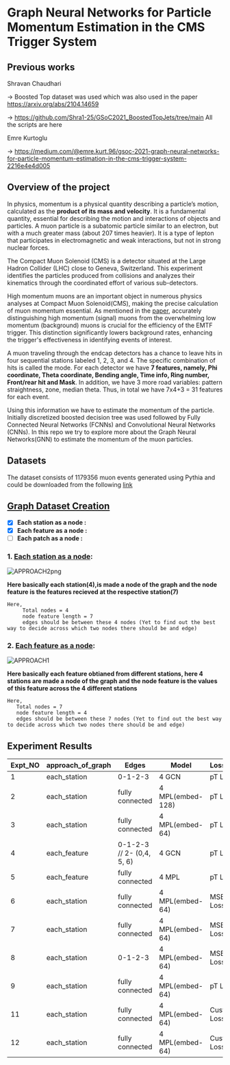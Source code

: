 # Graph Neural Networks for Particle Momentum Estimation in the CMS Trigger System


## Previous works

Shravan Chaudhari 


 -> Boosted Top dataset was used which was also used in the paper https://arxiv.org/abs/2104.14659

 
 -> https://github.com/Shra1-25/GSoC2021_BoostedTopJets/tree/main All the scripts are here

Emre Kurtoglu


 -> https://medium.com/@emre.kurt.96/gsoc-2021-graph-neural-networks-for-particle-momentum-estimation-in-the-cms-trigger-system-2216e4e4d005

## Overview of the project

In physics, momentum is a physical quantity describing a particle’s motion, calculated as the **product of its mass and velocity**. It is a fundamental quantity, essential for describing
the motion and interactions of objects and particles. A muon particle is a subatomic particle similar to an electron, but with a much greater mass (about 207 times heavier). It is a type of lepton that participates in electromagnetic and weak interactions, but not in strong nuclear forces.


The Compact Muon Solenoid (CMS) is a detector situated at the Large Hadron Collider (LHC) close to Geneva, Switzerland. This experiment identifies the particles produced from collisions and analyzes their kinematics through the coordinated effort of various sub-detectors.


High momentum muons are an important object in numerous physics analyses at Compact Muon Solenoid(CMS), making the precise calculation of muon momentum essential. As mentioned in the [paper](https://iopscience.iop.org/article/10.1088/1742-6596/1085/4/042042), accurately distinguishing high momentum (signal) muons from the overwhelming low momentum (background) muons is crucial for the efficiency of the EMTF trigger. This distinction significantly lowers background rates, enhancing the trigger's effectiveness in identifying events of interest.


A muon traveling through the endcap detectors has a chance to leave hits in four sequential stations labeled 1, 2, 3, and 4. The specific combination of hits is called the mode. For each detector we have **7 features, namely, Phi coordinate, Theta coordinate, Bending angle, Time info, Ring number, Front/rear hit and Mask**. In addition, we have 3 more road variables: pattern straightness, zone, median theta. Thus, in total we have 7x4+3 = 31 features for each event.


Using this information we have to estimate the momentum of the particle. Initially discretized boosted decision tree was used followed by Fully Connected Neural Networks (FCNNs) and Convolutional Neural Networks (CNNs). In this repo we try to explore more about the Graph Neural Networks(GNN) to estimate the momentum of the muon particles.

## Datasets

The dataset consists of 1179356 muon events generated using Pythia and could be downloaded from the following [link](https://www.kaggle.com/datasets/ekurtoglu/cms-dataset)


## [Graph Dataset Creation](https://github.com/Vishak-Bhat30/GSoC_24_GNN_For_Momentum/blob/main/Graph_creation)

- [x] **Each station as a node :** 
- [x] **Each feature as a node :**
- [ ] **Each patch as a node :**

### 1. [Each station as a node](https://github.com/Vishak-Bhat30/GSoC_24_GNN_For_Momentum/blob/main/Graph_creation/Converting_to_graphs_eachstation_node.ipynb):
![APPROACH2png](https://github.com/Vishak-Bhat30/GSoC_24_GNN_For_Momentum/assets/102585626/ae9ea64e-a429-4a0e-a1b1-518868fc0558)

**Here basically each station(4),is made a node of the graph and the node feature is the features recieved at the respective station(7)**
    
    Here,
         Total nodes = 4
         node feature length = 7
         edges should be between these 4 nodes (Yet to find out the best way to decide across which two nodes there should be and edge)


### 2. [Each feature as a node](https://github.com/Vishak-Bhat30/GSoC_24_GNN_For_Momentum/blob/main/Graph_creation/Converting_to_graphs_eachfeature_node.ipynb):
![APPROACH1](https://github.com/Vishak-Bhat30/GSoC_24_GNN_For_Momentum/assets/102585626/1f295249-6a9f-4e28-9b2e-0ddb6d6a7e0e)


**Here basically each feature obtianed from different stations, here 4 stations are made a node of the graph and the node feature is the values of this feature across the 4 different stations**

    Here,
       Total nodes = 7
       node feature length = 4
       edges should be between these 7 nodes (Yet to find out the best way to decide across which two nodes there should be and edge)


## Experiment Results

| Expt_NO | approach_of_graph  | Edges                    | Model                | Loss_fnc | loss | MAE  | Accuracy | F1 Score | Notebook |
|---------|---------------------|-----------------------|----------------------|----------|------|------|----------|----------|----------|
| 1       | each_station        | 0-1-2-3                  | 4 GCN                | pT Loss  | 3.83 | 43.21| 80.18    | 0.167    | [link](https://github.com/Vishak-Bhat30/GSoC_24_GNN_For_Momentum/blob/main/Models/Eachstation_node/v2_A1/eachstation_node_v2.ipynb)     |
| 2       | each_station        | fully connected          | 4 MPL(embed-128)     | pT Loss  | 1.364| 15.82| 96.02    | 0.5529   | [link](https://github.com/Vishak-Bhat30/GSoC_24_GNN_For_Momentum/blob/main/Models/Eachstation_node/v3_A1/eachstation_node_v3.ipynb)     |
| 3       | each_station        | fully connected          | 4 MPL(embed-64)      | pT Loss  | 1.3384|	16.22|	95.8146|	0.5422  | [link](https://github.com/Vishak-Bhat30/GSoC_24_GNN_For_Momentum/blob/main/Models/Eachstation_node/v4_A1/eachstation_node_v4.ipynb)     |
| 4       | each_feature        | 0-1-2-3 // 2- (0,4, 5, 6)| 4 GCN                | pT Loss  | 4.38 | 45.33| 80.81    | 0.14     | [link](https://github.com/Vishak-Bhat30/GSoC_24_GNN_For_Momentum/blob/main/Models/Eachfeature_node/v1_A2/eachfeature_node_v1.ipynb)     |
| 5       | each_feature        | fully connected          | 4 MPL                | pT Loss  | 3.7945|	41.7085|	80.337|	0.1682    | [link](https://github.com/Vishak-Bhat30/GSoC_24_GNN_For_Momentum/blob/main/Models/Eachfeature_node/v2_A2/eachfeature_node_v2.ipynb)     |
| 6       | each_station        | fully connected          | 4 MPL(embed-64)      | MSE Loss  |0.000478|	52.64|	62.1498|	0.16685  | [link](https://www.kaggle.com/code/vishakkbhat/eachstation-node-v6/notebook)     |
| 7       | each_station        | fully connected          | 4 MPL(embed-64)      | MSE Loss  | 0.00263|	13.529|	97.458|	0.0515  | [link](https://www.kaggle.com/code/vishakkbhat/eachstation-node-v7/notebook)     |
| 8       | each_station        | 0-1-2-3                  | 4 MPL(embed-64)      | MSE Loss  | 0.00191|	13.3|	97.4053|	0.000326  | [link]()     |
| 9       | each_station        | fully connected          | 4 MPL(embed-64)      | pT Loss  | 0.004164|	2.0716|	100|	0.0  | [link](https://github.com/Vishak-Bhat30/GSoC_24_GNN_For_Momentum/blob/main/Models/Eachstation_node/v9_A1/Eachstation_node.ipynb)     |
| 11       | each_station        | fully connected          | 4 MPL(embed-64)      | Custom Loss  | 0.46798|	0.8178|	100|	0.0  | [link](https://github.com/Vishak-Bhat30/GSoC_24_GNN_For_Momentum/blob/main/Models/Eachstation_node/v11_A1/Eachstation_node_v11.ipynb)     |
| 12       | each_station        | fully connected          | 4 MPL(embed-64)      | Custom Loss  | 0.4538|	0.7849|	100|	0.0  | [link](https://github.com/Vishak-Bhat30/GSoC_24_GNN_For_Momentum/blob/main/Models/Eachstation_node/v12_A1/eachstation_node_v12.ipynb)     |



